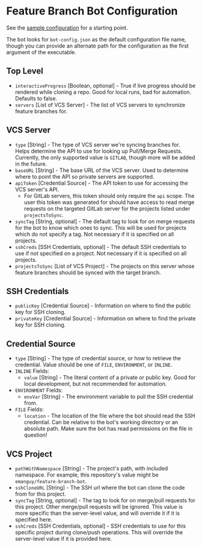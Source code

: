 # Feature Branch Bot Configuration

See the [sample configuration](./sample-config.json) for a starting point.

The bot looks for `bot-config.json` as the default configuration file name, though
you can provide an alternate path for the configuration as the first argument of the executable.

## Top Level
* `interactiveProgress` [Boolean, optional] - True if live progress should be rendered while cloning a repo. Good for local runs, bad for automation. Defaults to false.
* `servers` [List of VCS Server] - The list of VCS servers to synchronize feature branches for.

## VCS Server
* `type` [String] - The type of VCS server we're syncing branches for. Helps determine the API to use for looking up Pull/Merge Requests. 
   Currently, the only supported value is `GITLAB`, though more will be added in the future.
* `baseURL` [String] - The base URL of the VCS server. Used to determine where to point the API so private servers are supported.
* `apiToken` [Credential Source] - The API token to use for accessing the VCS server's API.
  * For GitLab servers, this token should only require the `api` scope. The user this token was generated for should have access to read merge requests
    on the targeted GitLab server for the projects listed under `projectsToSync`.
* `syncTag` [String, optional] - The default tag to look for on merge requests for the bot to know which ones to sync. 
  This will be used for projects which do not specify a tag. Not necessary if it is specified on all projects.
* `sshCreds` [SSH Credentials, optional] - The default SSH credentials to use if not specified on a project. 
  Not necessary if it is specified on all projects.
* `projectsToSync` [List of VCS Project] - The projects on this server whose feature branches should be synced with the target branch.

## SSH Credentials
* `publicKey` [Credential Source] - Information on where to find the public key for SSH cloning.
* `privateKey` [Credential Source] - Information on where to find the private key for SSH cloning.

## Credential Source
* `type` [String] - The type of credential source, or how to retrieve the credential. Value should be one of `FILE`, `ENVIRONMENT`, or `INLINE`.
* `INLINE` Fields:
  * `value` [String] - The literal content of a private or public key. Good for local development, but not recommended for automation.
* `ENVIRONMENT` Fields:
  * `envVar` [String] - The environment variable to pull the SSH credential from.
* `FILE` Fields:
  * `location` - The location of the file where the bot should read the SSH credential. Can be relative to the bot's working directory or an absolute path.
    Make sure the bot has read permissions on the file in question!

## VCS Project
* `pathWithNamespace` [String] - The project's path, with included namespace. For example, this repository's value might be `emanguy/feature-branch-bot`.
* `sshCloneURL` [String] - The SSH url where the bot can clone the code from for this project.
* `syncTag` [String, optional] - The tag to look for on merge/pull requests for this project. Other merge/pull requests will be ignored. 
  This value is more specific than the server-level value, and will override it if it is specified here.
* `sshCreds` [SSH Credentials, optional] - SSH credentials to use for this specific project during clone/push operations.
  This will override the server-level value if it is provided here.